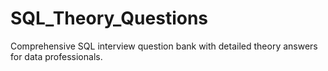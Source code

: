 # SQL_Theory_Questions
Comprehensive SQL interview question bank with detailed theory answers for data professionals.
